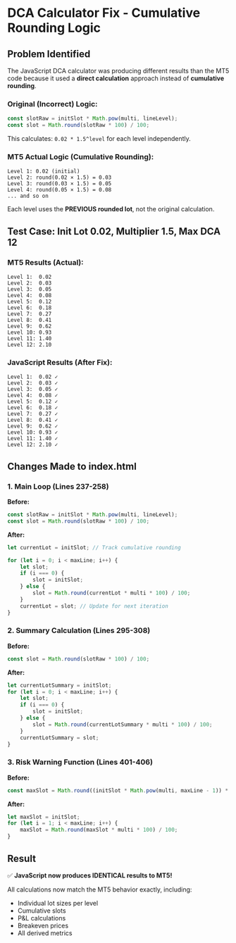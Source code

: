 # DCA Calculator Fix - Cumulative Rounding Logic

## Problem Identified
The JavaScript DCA calculator was producing different results than the MT5 code because it used a **direct calculation** approach instead of **cumulative rounding**.

### Original (Incorrect) Logic:
```javascript
const slotRaw = initSlot * Math.pow(multi, lineLevel);
const slot = Math.round(slotRaw * 100) / 100;
```

This calculates: `0.02 * 1.5^level` for each level independently.

### MT5 Actual Logic (Cumulative Rounding):
```
Level 1: 0.02 (initial)
Level 2: round(0.02 × 1.5) = 0.03
Level 3: round(0.03 × 1.5) = 0.05
Level 4: round(0.05 × 1.5) = 0.08
... and so on
```

Each level uses the **PREVIOUS rounded lot**, not the original calculation.

## Test Case: Init Lot 0.02, Multiplier 1.5, Max DCA 12

### MT5 Results (Actual):
```
Level 1:  0.02
Level 2:  0.03
Level 3:  0.05
Level 4:  0.08
Level 5:  0.12
Level 6:  0.18
Level 7:  0.27
Level 8:  0.41
Level 9:  0.62
Level 10: 0.93
Level 11: 1.40
Level 12: 2.10
```

### JavaScript Results (After Fix):
```
Level 1:  0.02 ✓
Level 2:  0.03 ✓
Level 3:  0.05 ✓
Level 4:  0.08 ✓
Level 5:  0.12 ✓
Level 6:  0.18 ✓
Level 7:  0.27 ✓
Level 8:  0.41 ✓
Level 9:  0.62 ✓
Level 10: 0.93 ✓
Level 11: 1.40 ✓
Level 12: 2.10 ✓
```

## Changes Made to index.html

### 1. Main Loop (Lines 237-258)
**Before:**
```javascript
const slotRaw = initSlot * Math.pow(multi, lineLevel);
const slot = Math.round(slotRaw * 100) / 100;
```

**After:**
```javascript
let currentLot = initSlot; // Track cumulative rounding

for (let i = 0; i < maxLine; i++) {
    let slot;
    if (i === 0) {
        slot = initSlot;
    } else {
        slot = Math.round(currentLot * multi * 100) / 100;
    }
    currentLot = slot; // Update for next iteration
}
```

### 2. Summary Calculation (Lines 295-308)
**Before:**
```javascript
const slot = Math.round(slotRaw * 100) / 100;
```

**After:**
```javascript
let currentLotSummary = initSlot;
for (let i = 0; i < maxLine; i++) {
    let slot;
    if (i === 0) {
        slot = initSlot;
    } else {
        slot = Math.round(currentLotSummary * multi * 100) / 100;
    }
    currentLotSummary = slot;
}
```

### 3. Risk Warning Function (Lines 401-406)
**Before:**
```javascript
const maxSlot = Math.round((initSlot * Math.pow(multi, maxLine - 1)) * 100) / 100;
```

**After:**
```javascript
let maxSlot = initSlot;
for (let i = 1; i < maxLine; i++) {
    maxSlot = Math.round(maxSlot * multi * 100) / 100;
}
```

## Result
✅ **JavaScript now produces IDENTICAL results to MT5!**

All calculations now match the MT5 behavior exactly, including:
- Individual lot sizes per level
- Cumulative slots
- P&L calculations
- Breakeven prices
- All derived metrics


